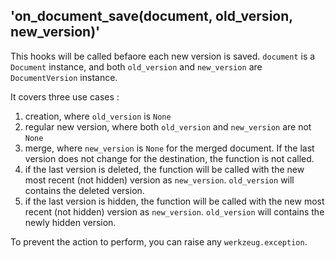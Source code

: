 ## 'on_document_save(document, old_version, new_version)'

This hooks will be called befaore each new version is saved. `document` is a `Document` instance, and both `old_version` and `new_version` are `DocumentVersion` instance.

It covers three use cases : 

1. creation, where `old_version` is `None`
2. regular new version, where both `old_version` and `new_version` are not `None`
3. merge, where `new_version` is `None` for the merged document. If the last version does not change for the destination, the function is not called.
4. if the last version is deleted, the function will be called with the new most recent (not hidden) version as `new_version`. `old_version` will contains the deleted version.
5. if the last version is hidden, the function will be called with the new most recent (not hidden) version as `new_version`. `old_version` will contains the newly hidden  version.

To prevent the action to perform, you can raise any `werkzeug.exception`.
